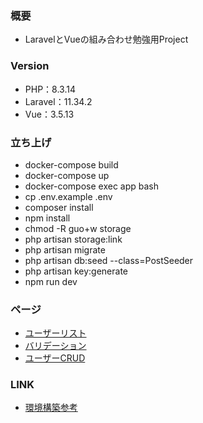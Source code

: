 ### 概要
- LaravelとVueの組み合わせ勉強用Project

### Version
- PHP：8.3.14
- Laravel：11.34.2
- Vue：3.5.13

### 立ち上げ
- docker-compose build
- docker-compose up
- docker-compose exec app bash
- cp .env.example .env
- composer install
- npm install
- chmod -R guo+w storage
- php artisan storage:link
- php artisan migrate
- php artisan db:seed --class=PostSeeder
- php artisan key:generate
- npm run dev

### ページ
- [ユーザーリスト](http://localhost/userlist)
- [バリデーション](http://localhost/validation)
- [ユーザーCRUD](http://localhost/usercrud)

### LINK
- [環境構築参考](https://qiita.com/hitotch/items/2e816bc1423d00562dc2)